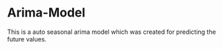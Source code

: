 # Arima-Model
This is a auto seasonal  arima model which was created for predicting the future values.
